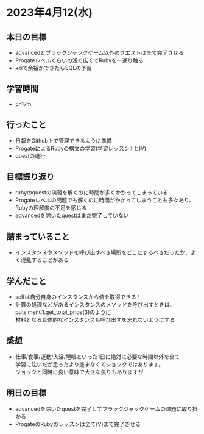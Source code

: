 # 2023年4月12(水)

## 本日の目標
- advancedとブラックジャックゲーム以外のクエストは全て完了させる
- Progateレベルくらいの浅く広くでRubyを一通り触る
- +αで余裕ができたらSQLの予習

## 学習時間
- 5h17m

## 行ったこと
- 日報をGithub上で管理できるように準備
- ProgateによるRubyの構文の学習(学習レッスンⅢとIV)
- questの進行
   
## 目標振り返り
- rubyのquestの演習を解くのに時間が多くかかってしまっている
- Progateレベルの問題でも解くのに時間がかかってしまうことも多々あり、Rubyの理解度の不足を感じる
- advancedを除いたquestはまだ完了していない

## 詰まっていること
- インスタンスやメソッドを呼び出すべき場所をどこにするべきだったか、よく混乱することがある

## 学んだこと
- selfは自分自身のインスタンスから値を取得できる！
- 計算の処理などがあるインスタンスのメソッドを呼び出すときは、
<br>puts menu1.get_total_price(3)のように
<br>材料となる具体的なインスタンスも呼び出すを忘れないようにする

## 感想
- 仕事/食事/運動/入浴/睡眠といった1日に絶対に必要な時間以外を全て
<br>学習に注いだが思ったより進まなくてショックではあります。
<br>ショックと同時に良い意味で大きな焦りもありますが

## 明日の目標
- advancedを除いたquestを完了してブラックジャックゲームの課題に取り掛かる
- ProgateのRubyのレッスンは全て(Ⅴ)まで完了させる



